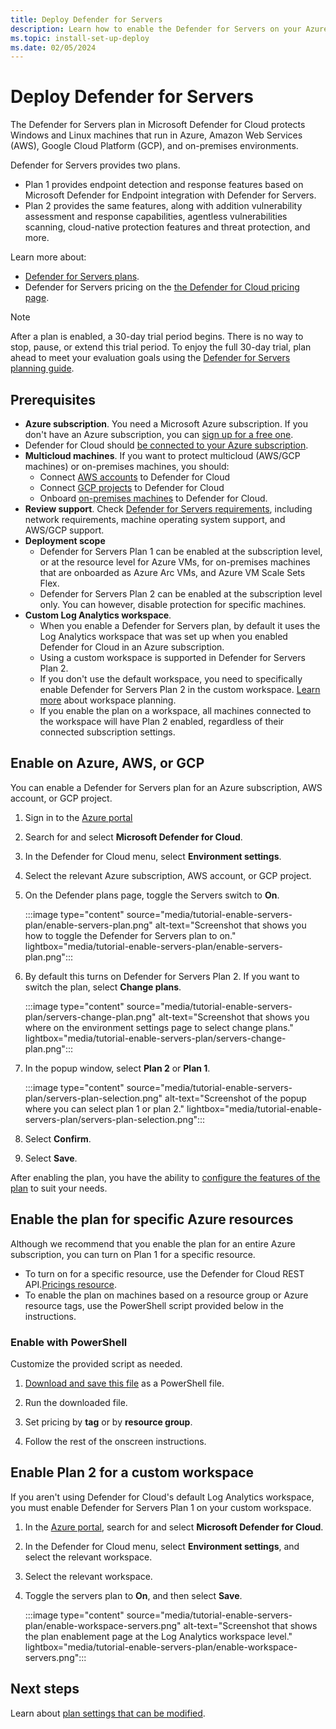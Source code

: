 ```yaml
---
title: Deploy Defender for Servers
description: Learn how to enable the Defender for Servers on your Azure subscription for Microsoft Defender for Cloud.
ms.topic: install-set-up-deploy
ms.date: 02/05/2024
---
```


# Deploy Defender for Servers

The Defender for Servers plan in Microsoft Defender for Cloud protects Windows and Linux machines that run in Azure, Amazon Web Services (AWS), Google Cloud Platform (GCP), and on-premises environments.

Defender for Servers provides two plans.

- Plan 1 provides endpoint detection and response features based on Microsoft Defender for Endpoint integration with Defender for Servers.
- Plan 2 provides the same features, along with addition vulnerability assessment and response capabilities, agentless vulnerabilities scanning, cloud-native protection features and threat protection, and more.

Learn more about:

- [Defender for Servers plans](defender-for-servers-overview.md).
- Defender for Servers pricing on the [the Defender for Cloud pricing page](https://azure.microsoft.com/pricing/details/defender-for-cloud/).

> [!NOTE]
> After a plan is enabled, a 30-day trial period begins. There is no way to stop, pause, or extend this trial period. To enjoy the full 30-day trial, plan ahead to meet your evaluation goals using the [Defender for Servers planning guide](plan-defender-for-servers.md).

## Prerequisites

- **Azure subscription**. You need a Microsoft Azure subscription. If you don't have an Azure subscription, you can [sign up for a free one](https://azure.microsoft.com/pricing/free-trial/).
- Defender for Cloud should [be connected to your Azure subscription](connect-azure-subscription.md).
- **Multicloud machines**. If you want to protect multicloud (AWS/GCP machines) or on-premises machines, you should:
    - Connect [AWS accounts](quickstart-onboard-aws.md) to Defender for Cloud
    - Connect [GCP projects](quickstart-onboard-gcp.md) to Defender for Cloud
    - Onboard [on-premises machines](onboard-machines-with-defender-for-endpoint.md) to Defender for Cloud.
- **Review support**. Check [Defender for Servers requirements](support-matrix-defender-for-server.md), including network requirements, machine operating system support, and AWS/GCP support.
- **Deployment scope**
    - Defender for Servers Plan 1 can be enabled at the subscription level, or at the resource level for Azure VMs, for on-premises machines that are onboarded as Azure Arc VMs, and Azure VM Scale Sets Flex.
    - Defender for Servers Plan 2 can be enabled at the subscription level only. You can however, disable protection for specific machines.
- **Custom Log Analytics workspace**. 
    - When you enable a Defender for Servers plan, by default it uses the Log Analytics workspace that was set up when you enabled Defender for Cloud in an Azure subscription.
    - Using a custom workspace is supported in Defender for Servers Plan 2.
    - If you don't use the default workspace, you need to specifically enable Defender for Servers Plan 2 in the custom workspace. [Learn more](plan-defender-for-servers-data-workspace.md) about workspace planning.
    - If you enable the plan on a workspace, all machines connected to the workspace will have Plan 2 enabled, regardless of their connected subscription settings.

## Enable on Azure, AWS, or GCP

You can enable a Defender for Servers plan for an Azure subscription, AWS account, or GCP project.


1. Sign in to the [Azure portal](https://portal.azure.com)

1. Search for and select **Microsoft Defender for Cloud**.

1. In the Defender for Cloud menu, select **Environment settings**.

1. Select the relevant Azure subscription, AWS account, or GCP project.

1. On the Defender plans page, toggle the Servers switch to **On**.

    :::image type="content" source="media/tutorial-enable-servers-plan/enable-servers-plan.png" alt-text="Screenshot that shows you how to toggle the Defender for Servers plan to on." lightbox="media/tutorial-enable-servers-plan/enable-servers-plan.png":::

1. By default this turns on Defender for Servers Plan 2. If you want to switch the plan, select **Change plans**.

    :::image type="content" source="media/tutorial-enable-servers-plan/servers-change-plan.png" alt-text="Screenshot that shows you where on the environment settings page to select change plans." lightbox="media/tutorial-enable-servers-plan/servers-change-plan.png":::

1. In the popup window, select **Plan 2** or **Plan 1**.

    :::image type="content" source="media/tutorial-enable-servers-plan/servers-plan-selection.png" alt-text="Screenshot of the popup where you can select plan 1 or plan 2." lightbox="media/tutorial-enable-servers-plan/servers-plan-selection.png":::

1. Select **Confirm**.

1. Select **Save**.

After enabling the plan, you have the ability to [configure the features of the plan](configure-servers-coverage.md) to suit your needs.

## Enable the plan for specific Azure resources

Although we recommend that you enable the plan for an entire Azure subscription, you can turn on Plan 1 for a specific resource.

- To turn on for a specific resource, use the Defender for Cloud REST API.[Pricings resource](/rest/api/defenderforcloud/pricings).
- To enable the plan on machines based on a resource group or Azure resource tags, use the PowerShell script provided below in the instructions.

### Enable with PowerShell

Customize the provided script as needed.

1. [Download and save this file](https://github.com/Azure/Microsoft-Defender-for-Cloud/tree/main/Powershell%20scripts/Defender%20for%20Servers%20on%20resource%20level) as a PowerShell file.

1. Run the downloaded file.

1. Set pricing by **tag** or by **resource group**.

1. Follow the rest of the onscreen instructions.


## Enable Plan 2 for a custom workspace

If you aren't using Defender for Cloud's default Log Analytics workspace, you must enable Defender for Servers Plan 1 on your custom workspace. 

1. In the [Azure portal](https://portal.azure.com), search for and select **Microsoft Defender for Cloud**.

1. In the Defender for Cloud menu, select **Environment settings**, and select the relevant workspace.

1. Select the relevant workspace.

1. Toggle the servers plan to **On**, and then select **Save**.

    :::image type="content" source="media/tutorial-enable-servers-plan/enable-workspace-servers.png" alt-text="Screenshot that shows the plan enablement page at the Log Analytics workspace level." lightbox="media/tutorial-enable-servers-plan/enable-workspace-servers.png":::



## Next steps

Learn about [plan settings that can be modified](configure-servers-coverage.md).
